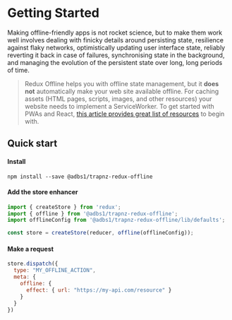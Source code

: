 # Getting Started

Making offline-friendly apps is not rocket science, but to make them work well involves dealing with finicky details around persisting state, resilience against flaky networks, optimistically updating user interface state, reliably reverting it back in case of failures, synchronising state in the background, and managing the evolution of the persistent state over long, long periods of time.

> Redux Offline helps you with offline state management, but it **does not** automatically make your web site available offline. For caching assets (HTML pages, scripts, images, and other resources) your website needs to implement a ServiceWorker. To get started with PWAs and React, [this article provides great list of resources](https://medium.com/@addyosmani/progressive-web-apps-with-react-js-part-3-offline-support-and-network-resilience-c84db889162c) to begin with.

## Quick start

#### Install

```
npm install --save @adbs1/trapnz-redux-offline
```

#### Add the store enhancer

```js
import { createStore } from 'redux';
import { offline } from '@adbs1/trapnz-redux-offline';
import offlineConfig from '@adbs1/trapnz-redux-offline/lib/defaults';

const store = createStore(reducer, offline(offlineConfig));
```

#### Make a request

```js
store.dispatch({
  type: "MY_OFFLINE_ACTION",
  meta: {
    offline: {
      effect: { url: "https://my-api.com/resource" }
    }
  }
})
```
